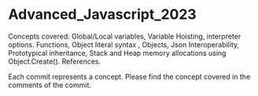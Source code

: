 # Advanced_Javascript_2023
Concepts covered: Global/Local variables, Variable Hoisting, interpreter options. Functions, Object literal syntax , Objects, Json Interoperability, Prototypical inheritance, Stack and Heap memory allocations using Object.Create(). References.


Each commit represents a concept. Please find the concept covered in the comments of the commit.

